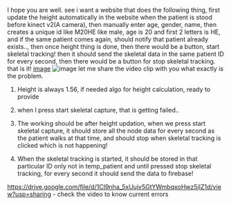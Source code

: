 I hope you are well. see i want a website that does the following thing, first update the height automatically in the website  when the patient is stood before kinect v2(A camera), then  manually enter age, gender, name, then creates a unique id like M20HE like male, age is 20 and first 2 letters is HE, and if the same patient comes again, should notify that patient already exists.., then once height thing is done, then there would be a button, start skeletal  tracking! then it should send the skeletal data in the same patient ID  for every second,  then there would be a button for stop skeletal tracking. that is it!
[image](https://github.com/user-attachments/assets/f7d9c2e9-584d-475d-8b6c-04a9f089bf66)
![image](https://github.com/user-attachments/assets/9ca90875-a43c-48fc-8eb2-26d53eb2f498)
let me share the video clip with you what exactly is the problem.
1. Height is always 1.56, if needed algo for height calculation, ready to provide
2. when I press start skeletal capture, that is getting failed..
3.  The working should be after height updation, when we press start skeletal capture, it should store all the node data for every second as the patient walks at that time, and should stop when skeletal tracking is clicked which is not happening! 

4. When the skeletal tracking is started, it should be stored in that particular ID only not in temp_patient and until  pressed stop skeletal tracking, for every second it should send the data to firebase!

https://drive.google.com/file/d/1CI9nha_5xUujv5GtYWmbqxoHwz5jIZ1d/view?usp=sharing           - check the video to know current errors 

